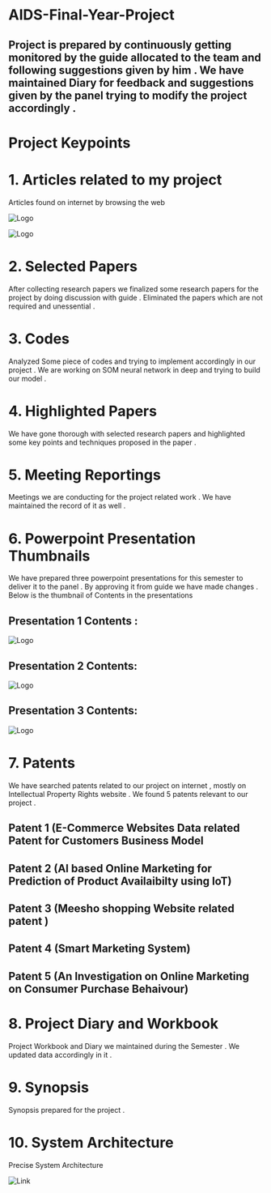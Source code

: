 # AIDS-Final-Year-Project
## Project is prepared by continuously getting monitored by the guide allocated to the team and following suggestions given by him . We have maintained Diary for feedback and suggestions given by the panel trying to modify the project accordingly .

# Project Keypoints

# 1. Articles related to my project 

Articles found on internet by browsing the web 

![Logo](https://github.com/yashraj9011/AIDS-SEM7-Final-Year-Project-Part-1/blob/master/Images/Screenshot%202023-10-23%20054111.png)

![Logo](https://github.com/yashraj9011/AIDS-SEM7-Final-Year-Project-Part-1/blob/master/Images/Screenshot%202023-10-23%20054259.png)


# 2. Selected Papers

After collecting research papers we finalized some research papers for the project by doing discussion with guide . Eliminated the papers which are not required and unessential .

# 3. Codes

Analyzed Some piece of codes and trying to implement accordingly in our project . We are working on SOM neural network in deep and trying to build our model .

# 4. Highlighted Papers

We have gone thorough with selected research papers and highlighted some key points and techniques proposed in the paper . 

# 5. Meeting Reportings

Meetings we are conducting for the project related work . We have maintained the record of it as well .

# 6. Powerpoint Presentation Thumbnails

We have prepared three powerpoint presentations for this semester to deliver it to the panel . By approving it from guide we have made changes . Below is the thumbnail of Contents in the presentations 

## Presentation 1 Contents :
![Logo](https://github.com/yashraj9011/AIDS-SEM7-Final-Year-Project-Part-1/blob/master/Images/Screenshot%202023-10-23%20063613.png)


## Presentation 2 Contents:
![Logo](https://github.com/yashraj9011/AIDS-SEM7-Final-Year-Project-Part-1/blob/master/Images/Screenshot%202023-10-23%20063525.png)


## Presentation 3 Contents:
![Logo](https://github.com/yashraj9011/AIDS-SEM7-Final-Year-Project-Part-1/blob/master/Images/Screenshot%202023-10-23%20062631.png)

# 7. Patents

We have searched patents related to our project on internet , mostly on Intellectual Property Rights website . We found 5 patents relevant to our project . 

## Patent 1 (E-Commerce Websites Data related Patent for Customers Business Model

## Patent 2 (AI based Online Marketing for Prediction of Product Availaibilty using IoT)

## Patent 3 (Meesho shopping Website related patent )

## Patent 4 (Smart Marketing System)

## Patent 5 (An Investigation on Online Marketing on Consumer Purchase Behaivour)

# 8. Project Diary and Workbook

Project Workbook and Diary we maintained during the Semester . We updated data accordingly in it .

# 9. Synopsis

Synopsis prepared for the project .




# 10. System Architecture


Precise System Architecture

![Link](https://github.com/yashraj9011/AIDS-SEM-7-Final-Year-Project-Part-1/blob/master/Images/sys.drawio.png)

